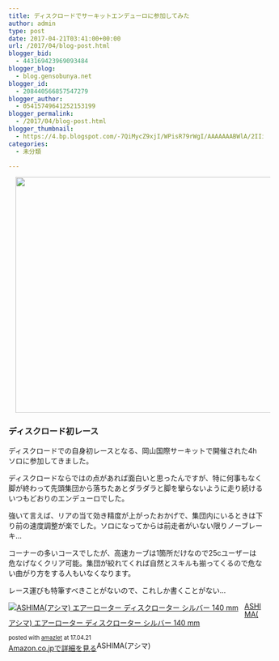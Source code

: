 ```yaml
---
title: ディスクロードでサーキットエンデューロに参加してみた
author: admin
type: post
date: 2017-04-21T03:41:00+00:00
url: /2017/04/blog-post.html
blogger_bid:
  - 443169423969093484
blogger_blog:
  - blog.gensobunya.net
blogger_id:
  - 208440566857547279
blogger_author:
  - 05415749641252153199
blogger_permalink:
  - /2017/04/blog-post.html
blogger_thumbnail:
  - https://4.bp.blogspot.com/-7QiMycZ9xjI/WPisR79rWgI/AAAAAAABWlA/2IIiUySr4NU_BagYnLrGEipYe04pcwMcQCLcB/s640/courseThumb.png
categories:
  - 未分類

---
```

<div class="separator" style="clear: both; text-align: center;">
  <a href="https://4.bp.blogspot.com/-7QiMycZ9xjI/WPisR79rWgI/AAAAAAABWlA/2IIiUySr4NU_BagYnLrGEipYe04pcwMcQCLcB/s1600/courseThumb.png" imageanchor="1" style="margin-left: 1em; margin-right: 1em;"><img border="0" height="466" src="https://blog.gensobunya.net/wp-content/uploads/2017/04/courseThumb.png" width="640" /></a>
</div>



### ディスクロード初レース

ディスクロードでの自身初レースとなる、岡山国際サーキットで開催された4hソロに参加してきました。

ディスクロードならではの点があれば面白いと思ったんですが、特に何事もなく脚が終わって先頭集団から落ちたあとダラダラと脚を攣らないように走り続けるいつもどおりのエンデューロでした。
  
強いて言えば、リアの当て効き精度が上がったおかげで、集団内にいるときは下り前の速度調整が楽でした。ソロになってからは前走者がいない限りノーブレーキ…

コーナーの多いコースでしたが、高速カーブは1箇所だけなので25cユーザーは危なげなくクリア可能。集団が絞れてくれば自然とスキルも揃ってくるので危ない曲がり方をする人もいなくなります。

レース運びも特筆すべきことがないので、これしか書くことがない…



<div class="amazlet-box" style="margin-bottom:0px;">
  <div class="amazlet-image" style="float:left;margin:0px 12px 1px 0px;">
    <a href="http://www.amazon.co.jp/exec/obidos/ASIN/B006E4J5MA/gensobunya-22/ref=nosim/" name="amazletlink" target="_blank"><img src="https://images-fe.ssl-images-amazon.com/images/I/41bwKiOlp8L._SL160_.jpg" alt="ASHIMA(アシマ) エアーローター ディスクローター  シルバー 140 mm" style="border: none;" /></a>
  </div>
  
  <div class="amazlet-info" style="line-height:120%; margin-bottom: 10px">
    <div class="amazlet-name" style="margin-bottom:10px;line-height:120%">
<a href="http://www.amazon.co.jp/exec/obidos/ASIN/B006E4J5MA/gensobunya-22/ref=nosim/" name="amazletlink" target="_blank">ASHIMA(アシマ) エアーローター ディスクローター シルバー 140 mm</a></p> 

<div class="amazlet-powered-date" style="font-size:80%;margin-top:5px;line-height:120%">
  posted with <a href="http://www.amazlet.com/" title="amazlet" target="_blank">amazlet</a> at 17.04.21
</div>

    
<div class="amazlet-detail">
ASHIMA(アシマ)

    
<div class="amazlet-sub-info" style="float: left;">
<div class="amazlet-link" style="margin-top: 5px">
  <a href="http://www.amazon.co.jp/exec/obidos/ASIN/B006E4J5MA/gensobunya-22/ref=nosim/" name="amazletlink" target="_blank">Amazon.co.jpで詳細を見る</a>
</div>

  </div>
  
  <div class="amazlet-footer" style="clear: left">
  </div>
</div>